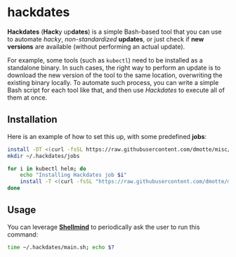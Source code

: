 # hackdates

**Hackdates** (**Hack**y up**dates**) is a simple Bash-based tool that you can use to automate _hacky_, _non-standardized_ **updates**, or just check if **new versions** are available (without performing an actual update).

For example, some tools (such as `kubectl`) need to be installed as a standalone binary. In such cases, the right way to perform an update is to download the new version of the tool to the same location, overwriting the existing binary locally. To automate such process, you can write a simple Bash script for each tool like that, and then use _Hackdates_ to execute all of them at once.

## Installation

Here is an example of how to set this up, with some predefined **jobs**:

```bash
install -DT <(curl -fsSL https://raw.githubusercontent.com/dmotte/misc/main/scripts/hackdates/main.sh) ~/.hackdates/main.sh
mkdir ~/.hackdates/jobs

for i in kubectl helm; do
    echo "Installing Hackdates job $i"
    install -T <(curl -fsSL "https://raw.githubusercontent.com/dmotte/misc/main/scripts/hackdates/jobs/$i.sh") "$HOME/.hackdates/jobs/$i.sh"
done
```

## Usage

You can leverage **[Shellmind](../shellmind)** to periodically ask the user to run this command:

```bash
time ~/.hackdates/main.sh; echo $?
```
